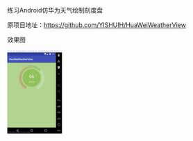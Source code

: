练习Android仿华为天气绘制刻度盘

原项目地址：https://github.com/YISHUIH/HuaWeiWeatherView

效果图

<img src =https://github.com/adarcy/HuaWeiWeatherView/blob/master/Screenshots/WechatIMG7.jpeg width="25%" height="25%" />

